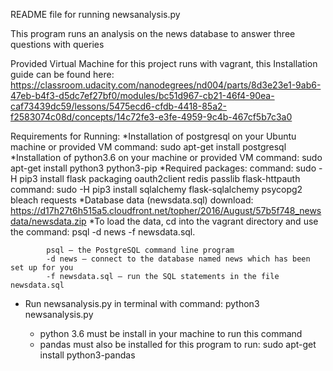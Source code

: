 README file for running newsanalysis.py

This program runs an analysis on the news database to answer three questions
with queries

Provided Virtual Machine for this project runs with vagrant, this Installation
guide can be found here:
	https://classroom.udacity.com/nanodegrees/nd004/parts/8d3e23e1-9ab6-47eb-b4f3-d5dc7ef27bf0/modules/bc51d967-cb21-46f4-90ea-caf73439dc59/lessons/5475ecd6-cfdb-4418-85a2-f2583074c08d/concepts/14c72fe3-e3fe-4959-9c4b-467cf5b7c3a0

Requirements for Running:
	*Installation of postgresql on your Ubuntu machine or provided VM
		command: sudo apt-get install postgresql
	*Installation of python3.6 on your machine or provided VM
		command: sudo apt-get install python3 python3-pip
	*Required packages:
		command: sudo -H pip3 install flask packaging oauth2client redis passlib
						 flask-httpauth
		command: sudo -H pip3 install sqlalchemy flask-sqlalchemy psycopg2
						 bleach requests
	*Database data (newsdata.sql)
		download: https://d17h27t6h515a5.cloudfront.net/topher/2016/August/57b5f748_newsdata/newsdata.zip
	*To load the data, cd into the vagrant directory and use the command:
	 		psql -d news -f newsdata.sql.

			psql — the PostgreSQL command line program
			-d news — connect to the database named news which has been set up for you
			-f newsdata.sql — run the SQL statements in the file newsdata.sql


- Run newsanalysis.py in terminal with command:
	python3 newsanalysis.py

	* python 3.6 must be install in your machine to run this command
  * pandas must also be installed for this program to run:
					sudo apt-get install python3-pandas
